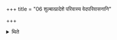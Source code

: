 +++
title = "06 शुल्बात्प्रादेशे परिवास्य वेदपरिवासनानि"

+++

<details><summary>थिते</summary>

6. Having cut the Veda at the length of one span (up wards) from the cord he keeps the cuttings of the Veda (in a well-marked place).  

[^1]: For the use of these see II.4.2.
</details>

